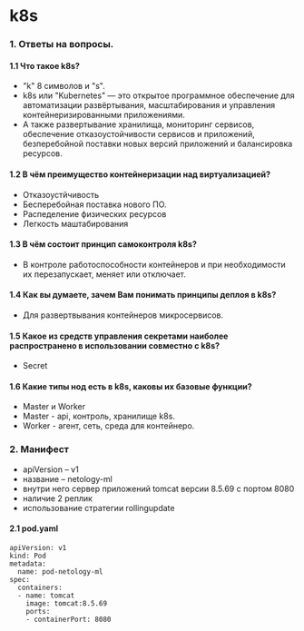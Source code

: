 # k8s
### 1. Ответы на вопросы.
#### 1.1 Что такое k8s? 
* "k" 8 символов и "s".
* k8s или "Kubernetes" — это открытое программное обеспечение для автоматизации развёртывания, масштабирования и управления контейнеризированными приложениями.
* А также развертывание хранилища, мониторинг сервисов, обеспечение отказоустойчивости сервисов и приложений, безперебойной поставки новых версий приложений и балансировка ресурсов.
#### 1.2 В чём преимущество контейнеризации над виртуализацией?
* Отказоустйчивость
* Бесперебойная поставка нового ПО.
* Распеделение физических ресурсов
* Легкость маштабирования
#### 1.3 В чём состоит принцип самоконтроля k8s?
* В контроле работоспособности контейнеров и при необходимости их перезапускает, меняет или отключает.
#### 1.4 Как вы думаете, зачем Вам понимать принципы деплоя в k8s? 
* Для развертвывания контейнеров микросервисов.
#### 1.5 Какое из средств управления секретами наиболее распространено в использовании совместно с k8s?
* Secret
#### 1.6 Какие типы нод есть в k8s, каковы их базовые функции?
* Master и Worker
* Master - api, контроль, хранилище k8s.
* Worker - агент, сеть, среда для контейнеро.
### 2. Манифест
* apiVersion – v1 
* название – netology-ml
* внутри него сервер приложений tomcat версии 8.5.69 с портом 8080
* наличие 2 реплик
* использование стратегии rollingupdate
#### 2.1 pod.yaml
```
apiVersion: v1
kind: Pod
metadata:
  name: pod-netology-ml
spec:
  containers:
  - name: tomcat
    image: tomcat:8.5.69
    ports:
    - containerPort: 8080 
  ```

